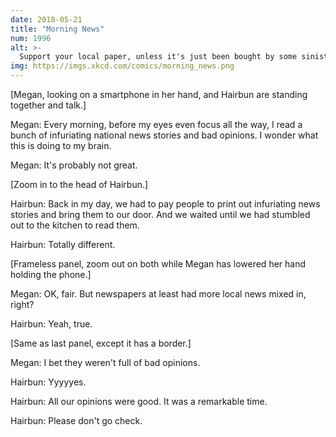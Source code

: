 ```yaml
---
date: 2018-05-21
title: "Morning News"
num: 1996
alt: >-
  Support your local paper, unless it's just been bought by some sinister hedge fund or something, which it probably has.
img: https://imgs.xkcd.com/comics/morning_news.png
---
```

[Megan, looking on a smartphone in her hand, and Hairbun are standing together and talk.]

Megan: Every morning, before my eyes even focus all the way, I read a bunch of infuriating national news stories and bad opinions. I wonder what this is doing to my brain.

Megan: It's probably not great.

[Zoom in to the head of Hairbun.]

Hairbun: Back in my day, we had to pay people to print out infuriating news stories and bring them to our door. And we waited until we had stumbled out to the kitchen to read them.

Hairbun: Totally different.

[Frameless panel, zoom out on both while Megan has lowered her hand holding the phone.]

Megan: OK, fair. But newspapers at least had more local news mixed in, right?

Hairbun: Yeah, true.

[Same as last panel, except it has a border.]

Megan: I bet they weren't full of bad opinions.

Hairbun: Yyyyyes.

Hairbun: All our opinions were good. It was a remarkable time.

Hairbun: Please don't go check.